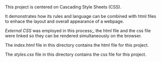 This project is centered on Cascading Style Sheets (CSS).

It demonstrates how its rules and language can be combined with html files to enhace the layout and overall appearance of a webpage.

*External CSS* was employed in this process;, the html file and the css file were linked so they can be rendered simultaneously on the browser.

The _index.html_ file in this directory contains the html file for this project.

The _styles.css_ file in this directory contains the css file for this project.